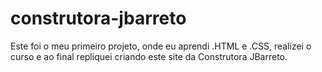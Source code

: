 # construtora-jbarreto

Este foi o meu primeiro projeto, onde eu aprendi .HTML e .CSS, realizei o curso e ao final repliquei criando este site da Construtora JBarreto.
